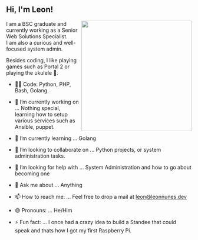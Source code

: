<h2> Hi, I'm Leon!</h2>
 <img align="right" src="https://leonn98342.s3.amazonaws.com/leon1.png" width="300">

I am a BSC graduate and currently working as a Senior Web Solutions Specialist.<br>
I am also a curious and well-focused system admin.<br>

Besides coding, I like playing games such as Portal 2 or playing the ukulele :guitar:.

- :man_technologist: Code: Python, PHP, Bash, Golang.

- 🔭 I’m currently working on ...
  Nothing special, learning how to setup various services such as Ansible, puppet.
- 🌱 I’m currently learning ...
  Golang
- 👯 I’m looking to collaborate on ...
  Python projects, or system administration tasks.
- 🤔 I’m looking for help with ...
  System Administration and how to go about becoming one
- 💬 Ask me about ...
  Anything
- 📫 How to reach me: ...
  Feel free to drop a mail at leon@leonnunes.dev
- 😄 Pronouns: ...
  He/Him
- ⚡ Fun fact: ...
  I once had a crazy idea to build a Standee that could speak and thats how I got my first Raspberry Pi.
